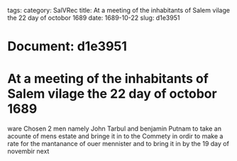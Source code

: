 tags: 
category: SalVRec
title: At a meeting of the inhabitants of Salem vilage the 22 day of octobor 1689
date: 1689-10-22
slug: d1e3951




# Document: d1e3951


# At a meeting of the inhabitants of Salem vilage the 22 day of octobor 1689

ware Chosen 2 men namely John Tarbul and benjamin Putnam to take an acounte of mens estate and bringe it in to the Commety in ordir to make a rate for the mantanance of ouer mennister and to bring it in by the 19 day of novembir next
